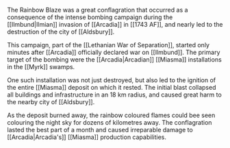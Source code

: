 The Rainbow Blaze was a great conflagration that occurred as a consequence of the intense bombing campaign during the [[Ilmbund|Ilmian]] invasion of [[Arcadia]] in [[1743 AF]], and nearly led to the destruction of the city of [[Aldsbury]].

This campaign, part of the [[Lethanian War of Separation]], started only minutes after [[Arcadia]] officially declared war on [[Ilmbund]]. The primary target of the bombing were the [[Arcadia|Arcadian]] [[Miasma]] installations in the [[Myrk]] swamps. 

One such installation was not just destroyed, but also led to the ignition of the entire [[Miasma]] deposit on which it rested. The initial blast collapsed all buildings and infrastructure in an 18 km radius, and caused great harm to the nearby city of [[Aldsbury]]. 

As the deposit burned away, the rainbow coloured flames could bee seen colouring the night sky for dozens of kilometres away. The conflagration lasted the best part of a month and caused irreparable damage to [[Arcadia|Arcadia's]] [[Miasma]] production capabilities.
